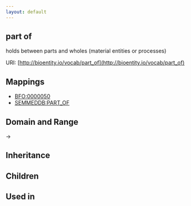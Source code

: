 ```yaml
---
layout: default
---
```


## part of


holds between parts and wholes (material entities or processes)

URI: [http://bioentity.io/vocab/part_of](http://bioentity.io/vocab/part_of)
## Mappings

 * [BFO:0000050](http://purl.obolibrary.org/obo/BFO_0000050)
 * [SEMMEDDB:PART_OF](http://purl.obolibrary.org/obo/SEMMEDDB_PART_OF)

## Domain and Range

 -> 

## Inheritance


## Children


## Used in

